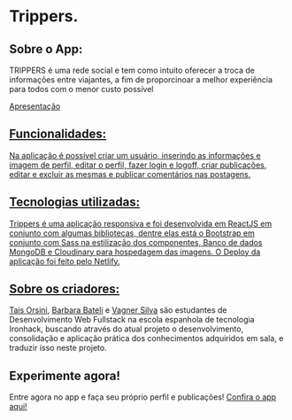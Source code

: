 <h1>
  Trippers.
</h1>
<h2>
  Sobre o App:
</h2>
<p>TRIPPERS é uma rede social e tem como intuito oferecer a troca de informações entre viajantes, a fim de proporcinoar a melhor experiência para todos com o menor custo possível</p>
<p><a href="https://docs.google.com/presentation/d/1lyFAsuDIlzkyMOJmZpw1o8sjjkVqsItPatuaOC86g-A/edit?usp=sharing">Apresentação</p>
<h2>
  Funcionalidades:
</h2>
<p>Na aplicação é possível criar um usuário, inserindo as informações e imagem de perfil, editar o perfil, fazer login e logoff, criar publicações, editar e excluir as mesmas e publicar comentários nas postagens.</p>
<h2>
  Tecnologias utilizadas:
</h2>
<p>Trippers é uma aplicação responsiva e foi desenvolvida em ReactJS em conjunto com algumas bibliotecas, dentre elas está o Bootstrap em conjunto com Sass na estilização dos componentes, Banco de dados MongoDB e Cloudinary para hospedagem das imagens. O Deploy da aplicação foi feito pelo Netlify.</p>
<h2>
  Sobre os criadores:
</h2>
<p><a href="https://github.com/taisforsini">Taís Orsini</a>, <a href="https://github.com/BarbaraBateli">Barbara Bateli</a> e <a href="https://github.com/vagnerassilva">Vagner Silva</a> são estudantes de Desenvolvimento Web Fullstack na escola espanhola de tecnologia Ironhack, buscando através do atual projeto o desenvolvimento, consolidação e aplicação prática dos conhecimentos adquiridos em sala, e traduzir isso neste projeto.</p>
<h2>
  Experimente agora!
</h2>
<p>
  Entre agora no app e faça seu próprio perfil e publicações!
  <a href="https://trippers-ironhack.netlify.app/">Confira o app aqui!</a>
